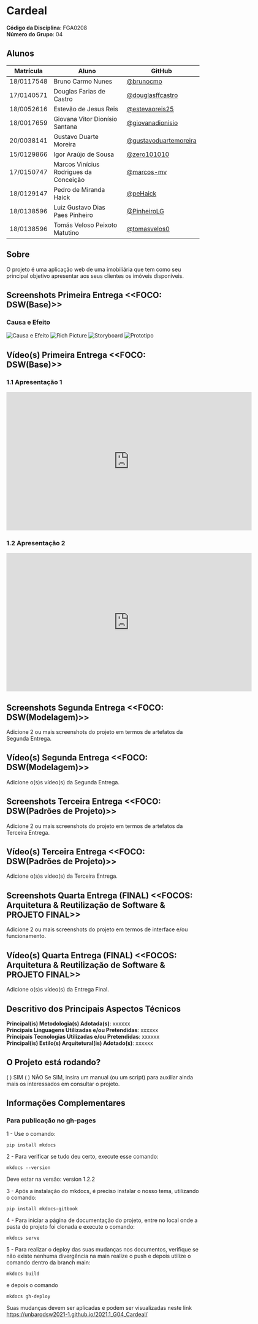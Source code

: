 # Cardeal

**Código da Disciplina**: FGA0208<br>
**Número do Grupo**: 04<br>

## Alunos
|Matrícula | Aluno | GitHub |
| -- | -- | -- |
| 18/0117548  |  Bruno Carmo Nunes | [@brunocmo](https://github.com/brunocmo) |
| 17/0140571  |  Douglas Farias de Castro | [@douglasffcastro](https://github.com/douglasffcastro) |
| 18/0052616  |  Estevão de Jesus Reis | [@estevaoreis25](https://github.com/estevaoreis25) |
| 18/0017659  |  Giovana Vitor Dionísio Santana | [@giovanadionisio](https://github.com/giovanadionisio) |
| 20/0038141  |  Gustavo Duarte Moreira | [@gustavoduartemoreira](https://github.com/gustavoduartemoreira) |
| 15/0129866  |  Igor Araújo de Sousa | [@zero101010](https://github.com/zero101010) |
| 17/0150747  |  Marcos Vinícius Rodrigues da Conceição | [@marcos-mv](https://github.com/marcos-mv) |
| 18/0129147  |  Pedro de Miranda Haick | [@peHaick](https://github.com/peHaick) |
| 18/0138596  |  Luiz Gustavo Dias Paes Pinheiro | [@PinheiroLG](https://github.com/PinheiroLG) |
| 18/0138596  |  Tomás Veloso Peixoto Matutino | [@tomasvelos0](https://github.com/tomasvelos0) |

## Sobre 

O projeto é uma aplicação web de uma imobiliária que tem como seu principal objetivo apresentar aos seus clientes os imóveis disponíveis.

## Screenshots Primeira Entrega <<FOCO: DSW(Base)>>
### Causa e Efeito
![Causa e Efeito](./docs/screenshots/causa-efeito.png)
![Rich Picture](./docs/screenshots/rich-picture.png)
![Storyboard](./docs/screenshots/storyboard.png)
![Prototipo](./docs/screenshots/prototipo.png)

## Vídeo(s) Primeira Entrega <<FOCO: DSW(Base)>>
### 1.1 Apresentação 1
<iframe src="https://drive.google.com/file/d/1UDwwgw3X94OJ59j6FCQYXQfpk-eBe73a/preview" width="640" height="360" frameborder="0" allowfullscreen="true"></iframe>

### 1.2 Apresentação 2
<iframe src="https://drive.google.com/file/d/1amyyFE3ptUVjyf4e1vfkac_KyzSmKR6N/preview" width="640" height="360" frameborder="0" allowfullscreen="true"></iframe>

## Screenshots Segunda Entrega <<FOCO: DSW(Modelagem)>>
Adicione 2 ou mais screenshots do projeto em termos de artefatos da Segunda Entrega.

## Vídeo(s) Segunda Entrega <<FOCO: DSW(Modelagem)>>
Adicione o(s)s vídeo(s) da Segunda Entrega.

## Screenshots Terceira Entrega <<FOCO: DSW(Padrões de Projeto)>>
Adicione 2 ou mais screenshots do projeto em termos de artefatos da Terceira Entrega.

## Vídeo(s) Terceira Entrega <<FOCO: DSW(Padrões de Projeto)>>
Adicione o(s)s vídeo(s) da Terceira Entrega.

## Screenshots Quarta Entrega (FINAL) <<FOCOS: Arquitetura & Reutilização de Software & PROJETO FINAL>>
Adicione 2 ou mais screenshots do projeto em termos de interface e/ou funcionamento.

## Vídeo(s) Quarta Entrega (FINAL) <<FOCOS: Arquitetura & Reutilização de Software & PROJETO FINAL>>
Adicione o(s)s vídeo(s) da Entrega Final.

## Descritivo dos Principais Aspectos Técnicos 
**Principal(is) Metodologia(s) Adotada(s)**: xxxxxx<br>
**Principais Linguagens Utilizadas e/ou Pretendidas**: xxxxxx<br>
**Principais Tecnologias Utilizadas e/ou Pretendidas**: xxxxxx<br>
**Principal(is) Estilo(s) Arquitetural(is) Adotado(s)**: xxxxxx<br>

## O Projeto está rodando?
( ) SIM
( ) NÃO
Se SIM, insira um manual (ou um script) para auxiliar ainda mais os interessados em consultar o projeto.

## Informações Complementares 

### Para publicação no gh-pages

1 - Use o comando:

```pip install mkdocs```

2 - Para verificar se tudo deu certo, execute esse comando:

```mkdocs --version```

Deve estar na versão: version 1.2.2

3 - Após a instalação do mkdocs, é preciso instalar o nosso tema, utilizando o comando:

```pip install mkdocs-gitbook```

4 - Para iniciar a página de documentação do projeto, entre no local onde a pasta do projeto foi clonada e execute o comando:

```mkdocs serve```

5 - Para realizar o deploy das suas mudanças nos documentos, verifique se não existe nenhuma divergência na main realize o push e depois utilize o comando dentro da branch main:

```mkdocs build```


 e depois o comando

```mkdocs gh-deploy``` 

Suas mudanças devem ser aplicadas e podem ser visualizadas neste link https://unbarqdsw2021-1.github.io/2021.1_G04_Cardeal/

